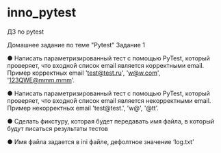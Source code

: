 # inno_pytest
ДЗ по pytest

Домашнее задание по теме "Pytest"
Задание 1

●	Написать параметризированный тест с помощью PyTest, который проверяет, что входной
список email является корректными email. Пример корректных email 'test@test.ru', 'w@w.com',
'123QWE@mmm.mmm’.

●	Написать параметризированный тест с помощью PyTest, который проверяет, что входной
список email является некорректными email. Пример некорректных email 'test@test.', 'w@',
'@tt’.

●	Сделать фикстуру, которая будет передавать имя файла, в который будут писаться результаты
тестов

●	Имя файла задается в ini файле, дефолтное значение ‘log.txt’
